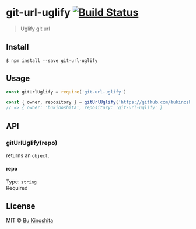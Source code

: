 # git-url-uglify [![Build Status](https://travis-ci.org/bukinoshita/git-url-uglify.svg?branch=master)](https://travis-ci.org/bukinoshita/git-url-uglify)

> Uglify git url

## Install

```
$ npm install --save git-url-uglify
```

## Usage
```js
const gitUrlUglify = require('git-url-uglify')

const { owner, repository } = gitUrlUglify('https://github.com/bukinoshita/git-url-uglify.git')
// => { owner: 'bukinoshita', repository: 'git-url-uglify' }
```

## API

### gitUrlUglify(repo)

returns an `object`.

#### repo

Type: `string`<br/>
Required

## License

MIT © [Bu Kinoshita](https://bukinoshita.io)
